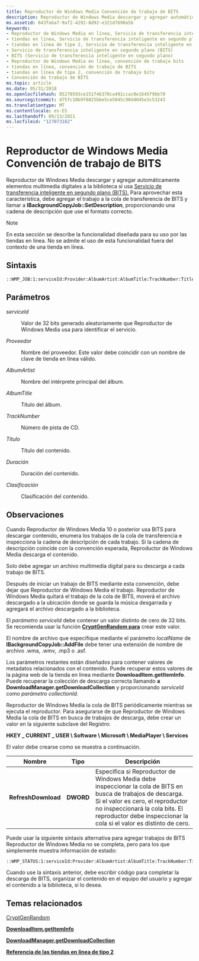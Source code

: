```yaml
---
title: Reproductor de Windows Media Convención de trabajo de BITS
description: Reproductor de Windows Media descargar y agregar automáticamente elementos multimedia digitales a la biblioteca si usa Servicio de transferencia inteligente en segundo plano (BITS).
ms.assetid: 643faba7-9af2-4292-8d92-e321d7690a5b
keywords:
- Reproductor de Windows Media en línea, Servicio de transferencia inteligente en segundo plano (BITS)
- tiendas en línea, Servicio de transferencia inteligente en segundo plano (BITS)
- tiendas en línea de tipo 2, Servicio de transferencia inteligente en segundo plano (BITS)
- Servicio de transferencia inteligente en segundo plano (BITS)
- BITS (Servicio de transferencia inteligente en segundo plano)
- Reproductor de Windows Media en línea, convención de trabajo bits
- tiendas en línea, convención de trabajo de BITS
- tiendas en línea de tipo 2, convención de trabajo bits
- Convención de trabajo de BITS
ms.topic: article
ms.date: 05/31/2018
ms.openlocfilehash: 85278593ce151f46370ca491ccac8e1645f9bb70
ms.sourcegitcommit: d75fc10b9f0825bbe5ce5045c90d4045e3c53243
ms.translationtype: MT
ms.contentlocale: es-ES
ms.lasthandoff: 09/13/2021
ms.locfileid: "127073182"
---
```

# <a name="windows-media-player-bits-job-convention"></a>Reproductor de Windows Media Convención de trabajo de BITS

Reproductor de Windows Media descargar y agregar automáticamente elementos multimedia digitales a la biblioteca si usa [Servicio de transferencia inteligente en segundo plano (BITS).](/windows/desktop/Bits/background-intelligent-transfer-service-portal) Para aprovechar esta característica, debe agregar el trabajo a la cola de transferencia de BITS y llamar a **IBackgroundCopyJob::SetDescription**, proporcionando una cadena de descripción que use el formato correcto.

> [!Note]  
> En esta sección se describe la funcionalidad diseñada para su uso por las tiendas en línea. No se admite el uso de esta funcionalidad fuera del contexto de una tienda en línea.

 

## <a name="syntax"></a>Sintaxis

``` syntax
::WMP_JOB:1:serviceId:Provider:AlbumArtist:AlbumTitle:TrackNumber:Title:Duration:Rating
```

## <a name="parameters"></a>Parámetros

<dl> <dt>

<span id="serviceId"></span><span id="serviceid"></span><span id="SERVICEID"></span>*serviceId*
</dt> <dd>

Valor de 32 bits generado aleatoriamente que Reproductor de Windows Media usa para identificar el servicio.

</dd> <dt>

<span id="Provider"></span><span id="provider"></span><span id="PROVIDER"></span>*Proveedor*
</dt> <dd>

Nombre del proveedor. Este valor debe coincidir con un nombre de clave de tienda en línea válido.

</dd> <dt>

<span id="AlbumArtist"></span><span id="albumartist"></span><span id="ALBUMARTIST"></span>*AlbumArtist*
</dt> <dd>

Nombre del intérprete principal del álbum.

</dd> <dt>

<span id="AlbumTitle"></span><span id="albumtitle"></span><span id="ALBUMTITLE"></span>*AlbumTitle*
</dt> <dd>

Título del álbum.

</dd> <dt>

<span id="TrackNumber"></span><span id="tracknumber"></span><span id="TRACKNUMBER"></span>*TrackNumber*
</dt> <dd>

Número de pista de CD.

</dd> <dt>

<span id="Title"></span><span id="title"></span><span id="TITLE"></span>*Título*
</dt> <dd>

Título del contenido.

</dd> <dt>

<span id="Duration"></span><span id="duration"></span><span id="DURATION"></span>*Duración*
</dt> <dd>

Duración del contenido.

</dd> <dt>

<span id="Rating"></span><span id="rating"></span><span id="RATING"></span>*Clasificación*
</dt> <dd>

Clasificación del contenido.

</dd> </dl>

## <a name="remarks"></a>Observaciones

Cuando Reproductor de Windows Media 10 o posterior usa BITS para descargar contenido, enumera los trabajos de la cola de transferencia e inspecciona la cadena de descripción de cada trabajo. Si la cadena de descripción coincide con la convención esperada, Reproductor de Windows Media descarga el contenido.

Solo debe agregar un archivo multimedia digital para su descarga a cada trabajo de BITS.

Después de iniciar un trabajo de BITS mediante esta convención, debe dejar que Reproductor de Windows Media el trabajo. Reproductor de Windows Media quitará el trabajo de la cola de BITS, moverá el archivo descargado a la ubicación donde se guarda la música desgarrada y agregará el archivo descargado a la biblioteca.

El *parámetro serviceId* debe contener un valor distinto de cero de 32 bits. Se recomienda usar la función [**CryptGenRandom para**](/windows/desktop/api/wincrypt/nf-wincrypt-cryptgenrandom) crear este valor.

El nombre de archivo que especifique mediante el parámetro *localName* de **IBackgroundCopyJob::AddFile** debe tener una extensión de nombre de archivo .wma, .wmv, .mp3 o .asf.

Los parámetros restantes están diseñados para contener valores de metadatos relacionados con el contenido. Puede recuperar estos valores de la página web de la tienda en línea mediante **DownloadItem.getItemInfo**. Puede recuperar la colección de descarga correcta llamando **a DownloadManager.getDownloadCollection** y proporcionando *serviceId* como *parámetro collectionId.*

Reproductor de Windows Media la cola de BITS periódicamente mientras se ejecuta el reproductor. Para asegurarse de que Reproductor de Windows Media la cola de BITS en busca de trabajos de descarga, debe crear un valor en la siguiente subclave del Registro:

**HKEY \_ CURRENT \_ USER \\ Software \\ Microsoft \\ MediaPlayer \\ Services**

El valor debe crearse como se muestra a continuación.



| Nombre                | Tipo      | Descripción                                                                                                                                                                                                          |
|---------------------|-----------|----------------------------------------------------------------------------------------------------------------------------------------------------------------------------------------------------------------------|
| **RefreshDownload** | **DWORD** | Especifica si Reproductor de Windows Media debe inspeccionar la cola de BITS en busca de trabajos de descarga. Si el valor es cero, el reproductor no inspeccionará la cola bits. El reproductor debe inspeccionar la cola si el valor es distinto de cero. |



 

Puede usar la siguiente sintaxis alternativa para agregar trabajos de BITS Reproductor de Windows Media no se completa, pero para los que simplemente muestra información de estado:

``` syntax
::WMP_STATUS:1:serviceId:Provider:AlbumArtist:AlbumTitle:TrackNumber:Title:Duration:Rating
```

Cuando use la sintaxis anterior, debe escribir código para completar la descarga de BITS, organizar el contenido en el equipo del usuario y agregar el contenido a la biblioteca, si lo desea.

## <a name="related-topics"></a>Temas relacionados

<dl> <dt>

[CryptGenRandom](/windows/desktop/api/wincrypt/nf-wincrypt-cryptgenrandom)
</dt> <dt>

[**DownloadItem.getItemInfo**](downloaditem-getiteminfo.md)
</dt> <dt>

[**DownloadManager.getDownloadCollection**](downloadmanager-getdownloadcollection.md)
</dt> <dt>

[**Referencia de las tiendas en línea de tipo 2**](reference-for-type-2-online-stores.md)
</dt> </dl>

 

 